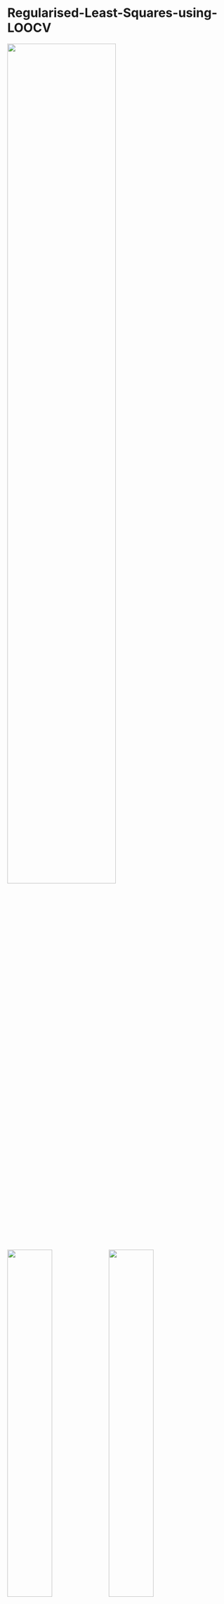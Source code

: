 # Regularised-Least-Squares-using-LOOCV

<img src="https://cloud.githubusercontent.com/assets/16852003/20929456/6d5fadb2-bbca-11e6-8b11-c45dbee43594.png" width="70%" align="middle" margin-left="30%" ></img> 

<img src="https://cloud.githubusercontent.com/assets/16852003/20928079/739145a2-bbc4-11e6-803e-1e9abaefa288.png" width="45%"></img> <img src="https://cloud.githubusercontent.com/assets/16852003/20928082/73b1e4f6-bbc4-11e6-8e3b-bb7cd73e8d87.png" width="45%"></img> 

<img src="https://cloud.githubusercontent.com/assets/16852003/20928080/73a4c744-bbc4-11e6-8b17-a3f431f8993b.png" width="30%"></img> <img src="https://cloud.githubusercontent.com/assets/16852003/20928081/73b17c50-bbc4-11e6-9289-4103762241d7.png" width="30%"></img> <img src="https://cloud.githubusercontent.com/assets/16852003/20928083/73b26462-bbc4-11e6-8a3c-ea6215cbb9f5.png" width="30%"></img> 

